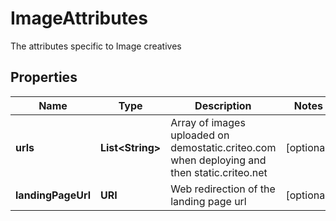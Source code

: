 

# ImageAttributes

The attributes specific to Image creatives

## Properties

Name | Type | Description | Notes
------------ | ------------- | ------------- | -------------
**urls** | **List&lt;String&gt;** | Array of images uploaded on demostatic.criteo.com when deploying and then static.criteo.net |  [optional]
**landingPageUrl** | **URI** | Web redirection of the landing page url |  [optional]



